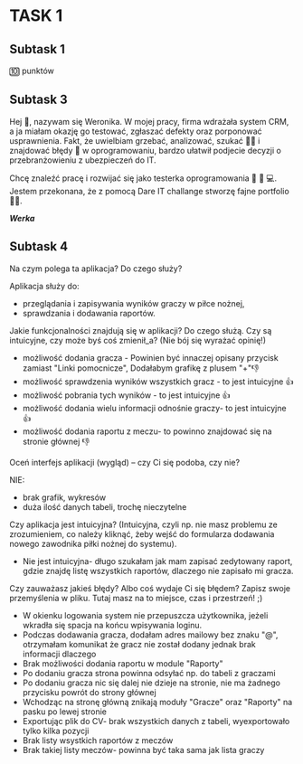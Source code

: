 # TASK 1
## Subtask 1
🔟 punktów
## Subtask 3
Hej 👋, nazywam się Weronika.  W mojej pracy, firma wdrażała system CRM, a ja miałam okazję go testować, zgłaszać defekty oraz porponować usprawnienia. Fakt, że uwielbiam grzebać, analizować, szukać 🕵️‍♀️ i znajdować błędy 🐛 w oprogramowaniu, bardzo ułatwił podjecie decyzji o przebranżowieniu z ubezpieczeń do IT. 

Chcę znaleźć pracę i rozwijać się jako testerka oprogramowania 🧠 📖 💻. Jestem przekonana, że z pomocą Dare IT challange stworzę fajne portfolio 👩‍💻.  

***Werka***

## Subtask 4

Na czym polega ta aplikacja? Do czego służy?

Aplikacja służy do:
* przeglądania i zapisywania wyników graczy w piłce nożnej,
* sprawdzania i dodawania raportów.
  
Jakie funkcjonalności znajdują się w aplikacji? Do czego służą. Czy są intuicyjne, czy może byś coś zmienił_a? (Nie bój się wyrażać opinię!)
* możliwość dodania gracza - Powinien być innaczej opisany przycisk zamiast "Linki pomocnicze", Dodałabym grafikę z plusem "+"👎
* możliwość sprawdzenia wyników wszystkich gracz - to jest intuicyjne 👍
* możliwość pobrania tych wyników - to jest intuicyjne 👍
* możliwość dodania wielu informacji odnośnie graczy- to jest intuicyjne 👍
* możliwość dodania raportu z meczu- to powinno znajdować się na stronie głównej 👎 
  
Oceń interfejs aplikacji (wygląd) – czy Ci się podoba, czy nie?

NIE:
* brak grafik, wykresów
* duża ilość danych tabeli, trochę nieczytelne

Czy aplikacja jest intuicyjna? (Intuicyjna, czyli np. nie masz problemu ze zrozumieniem, co należy kliknąć, żeby wejść do formularza dodawania nowego zawodnika piłki nożnej do systemu).

* Nie jest intuicyjna- długo szukałam jak mam zapisać zedytowany raport, gdzie znajdę listę wszystkich raportów, dlaczego nie zapisało mi gracza.



Czy zauważasz jakieś błędy? Albo coś wydaje Ci się błędem? Zapisz swoje przemyślenia w pliku. Tutaj masz na to miejsce, czas i przestrzeń! ;)

* W okienku logowania system nie przepuszcza użytkownika, jeżeli wkradła się spacja na końcu wpisywania loginu.
* Podczas dodawania gracza, dodałam adres mailowy bez znaku "@", otrzymałam komunikat że gracz nie został dodany jednak brak informacji dlaczego
* Brak możliwości dodania raportu w module "Raporty"
* Po dodaniu gracza strona powinna odsyłać np. do tabeli z graczami
* Po dodaniu gracza nic się dalej nie dzieje na stronie, nie ma żadnego przycisku powrót do strony głównej
* Wchodząc na stronę główną znikają moduły "Gracze" oraz "Raporty" na pasku po lewej stronie
* Exportując plik do CV- brak wszystkich danych z tabeli, wyexportowało tylko kilka pozycji
* Brak listy wsystkich raportów z meczów
* Brak takiej listy meczów- powinna być taka sama jak lista graczy
  
  

